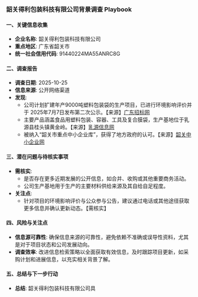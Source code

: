 ### 韶关得利包装科技有限公司背景调查 Playbook

#### 一、关键信息收集
- **企业名称**: 韶关得利包装科技有限公司
- **重点地区**: 广东省韶关市
- **统一社会信用代码**: 91440224MA55ANRC8G

#### 二、调查报告
- **调查日期**: 2025-10-25
- **信息来源**: 公开网络渠道
- **发现**:
  - 公司计划扩建年产9000吨塑料包装袋的生产项目，已进行环境影响评价并于 2025年7月7日发布第二次公示。【来源】[广东招标网](https://guangdong.zhaobiao.cn/proposed_v_ec19517a2766c99207cadfb7135248b0_o.html)
  - 主要产品涵盖食品用塑料包装、容器、工具及复合膜袋，生产基地位于乳源县桂头镇黄金岭。【来源】[乳源信息网](http://www.qszt.net/area/show.asp?id=90096)
  - 被纳入“韶关市重点中小企业库”，获得了地方政府的认可。【来源】[韶关中小企业网](http://sgsme.com.cn/index.php?ctl=main&act=read&id=2330)

#### 三、潜在问题与待核实事项
- **需核实**:
  - 是否存在更多近期发展的公开信息，如合并、收购或其他重要商务活动。
  - 公司生产基地用于生产的主要材料供给来源及其自给自足程度。
- **关注点**:
  - 针对项目的环境影响评价与公众参与公告，建议通过电话或其他途径获取更多信息并确认更新动态。【需核实】

#### 四、风险与关注点
- **信息源可靠性**: 确保信息来源的可靠性，避免依赖不准确或误导性资料，尤其是对于项目状态和公司发展动向。
- **调查效率**: 改进信息检索策略以全面获取有效信息，及时跟踪项目更新，如采购计划和进展信息，以充实相关背景了解。

#### 五、总结与下一步行动
- **总结**: 韶关得利包装科技有限公司具